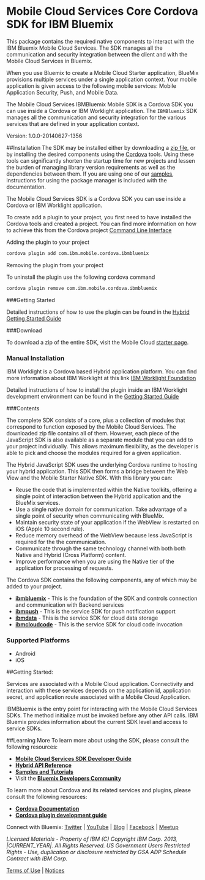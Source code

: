 Mobile Cloud Services Core Cordova SDK for IBM Bluemix
===

This package contains the required native components to interact with the IBM
Bluemix Mobile Cloud Services. The SDK manages all the communication and security integration between
the client and with the Mobile Cloud Services in Bluemix.

When you use Bluemix to create a Mobile Cloud Starter application, BlueMix provisions
multiple services under a single application context. Your mobile application is given
access to the following mobile services: Mobile Application Security, Push, and Mobile Data.

The Mobile Cloud Services IBMBluemix Mobile SDK is a Cordova SDK you can use inside a Cordova
or IBM Worklight application. The `IBMBluemix` SDK manages all the communication and security integration for the various services that are defined in your application context.

Version: 1.0.0-20140627-1356

##Installation
The SDK may be installed either by downloading a [zip file](https://mbaas-catalog.ng.bluemix.net/sdk/ibm-bluemix-sdk-cordova.zip),
or by installing the desired components using the [Cordova](http://cordova.apache.org/) tools.
Using these tools can significantly shorten the startup time for new
projects and lessen the burden of managing library version requirements
as well as the dependencies between them.  If you
are using one of our [samples](https://hub.jazz.net/user/mobilecloud),
instructions for using the package manager is included with the documentation.

The Mobile Cloud Services SDK is a Cordova SDK you can use inside a Cordova or IBM Worklight
application.

To create add a plugin to your project, you first need to have installed the Cordova tools and created a project. You can find more information on how to achieve this from the Cordova project [Command Line Interface](http://cordova.apache.org/docs/en/3.5.0/guide_cli_index.md.html#The%20Command-Line%20Interface)

Adding the plugin to your project

```bash
cordova plugin add com.ibm.mobile.cordova.ibmbluemix
```

Removing the plugin from your project

To uninstall the plugin use the following cordova command

```bash
cordova plugin remove com.ibm.mobile.cordova.ibmbluemix
```

###Getting Started

Detailed instructions of how to use the plugin can be found in the [Hybrid Getting Started Guide](https://mbaas-gettingstarted.stage1.ng.bluemix.net/hybrid)

###Download

To download a zip of the entire SDK, visit the Mobile Cloud [starter page](https://www.ng.bluemix.net/docs/#starters/mobile/index.html#index).

### Manual Installation

IBM Worklight is a Cordova based Hybrid application platform. You can find more information
about IBM Worklight at this link [IBM Worklight Foundation](http://www-03.ibm.com/software/products/en/worklight-foundation)

Detailed instructions of how to install the plugin inside an IBM Worklight development environment
can be found in the [Getting Started Guide](https://mbaas-gettingstarted.stage1.ng.bluemix.net/hybrid)

###Contents

The complete SDK consists of a core, plus a collection of modules that correspond to function exposed
by the Mobile Cloud Services.  The downloaded zip file
contains all of them. However, each piece of the JavaScript SDK is also available as a separate module
that you can add to your project individually. This allows maximum flexibility, as the developer is able to
pick and choose the modules required for a given application.

The Hybrid JavaScript SDK uses the underlying Cordova runtime to hosting your hybrid application. This SDK then forms a bridge between the Web View and the Mobile Starter Native SDK. With this library you can:

- Reuse the code that is implemented within the Native toolkits, offering a single point of interaction between the Hybrid application and the BlueMix services.
- Use a single native domain for communication. Take advantage of a single point of security when communicating with BlueMix.
- Maintain security state of your application if the WebView is restarted on iOS (Apple 10 second rule).
- Reduce memory overhead of the WebView because less JavaScript is required for the the communication.
- Communicate through the same technology channel with both both Native and Hybrid (Cross Platform) content.
- Improve performance when you are using the Native tier of the application for processing of requests.


The Cordova SDK contains the following components, any of which may be added to your project.

- **[ibmbluemix](https://hub.jazz.net/project/bluemixmobilesdk/ibmbluemix-cordova/overview)** - This is the foundation of the SDK and controls connection and communication with Backend services
- **[ibmpush](https://hub.jazz.net/project/bluemixmobilesdk/ibmpush-cordova/overview)** - This is the service SDK for push notification support
- **[ibmdata](https://hub.jazz.net/project/bluemixmobilesdk/ibmdata-cordova/overview)** - This is the service SDK for cloud data storage
- **[ibmcloudcode](https://hub.jazz.net/project/bluemixmobilesdk/ibmcloudcode-cordova/overview)** - This is the service SDK for cloud code invocation

### Supported Platforms
- Android
- iOS

##Getting Started:

Services are associated with a Mobile Cloud application. Connectivity and interaction with
these services depends on the application id, application secret, and application route associated
with a Mobile Cloud Application.

IBMBluemix is the entry point for interacting with the Mobile Cloud Services SDKs.  The method initialize
must be invoked before any other API calls.  IBM Bluemix provides information about the current SDK level
and access to service SDKs.

##Learning More
To learn more about using the SDK, please consult the following resources:
- **[Mobile Cloud Services SDK Developer Guide](http://mbaas-gettingstarted.ng.bluemix.net/hybrid)**
- **[Hybrid API Reference](https://mobile.ng.bluemix.net/mbaas-api/docs/JavaScript/index.html)**
- **[Samples and Tutorials](https://www.ng.bluemix.net/docs/#starters/mobile/index.html#samples)**
- Visit the **[Bluemix Developers Community](https://developer.ibm.com/bluemix/)**

To learn more about Cordova and its related services and plugins, please consult the following resources:
- **[Cordova Documentation](http://cordova.apache.org/docs/en/3.0.0/guide_overview_index.md.html#Overview)**
- **[Cordova plugin development guide](http://cordova.apache.org/docs/en/2.2.0/guide_plugin-development_index.md.html#Plugin%20Development%20Guide)**

Connect with Bluemix: [Twitter](https://twitter.com/ibmbluemix) |
[YouTube](https://www.youtube.com/playlist?list=PLzpeuWUENMK2d3L5qCITo2GQEt-7r0oqm) |
[Blog](https://developer.ibm.com/bluemix/blog/) |
[Facebook](https://www.facebook.com/ibmbluemix) |
[Meetup](http://www.meetup.com/bluemix/)

*Licensed Materials - Property of IBM
(C) Copyright IBM Corp. 2013, |CURRENT_YEAR|. All Rights Reserved.
US Government Users Restricted Rights - Use, duplication or
disclosure restricted by GSA ADP Schedule Contract with IBM Corp.*

[Terms of Use](https://hub.jazz.net/project/bluemixmobilesdk/ibmbluemix-android/overview#https://hub.jazz.net/gerrit/plugins/gerritfs/contents/bluemixmobilesdk%252Fibmbluemix-android/refs%252Fheads%252Fmaster/License.txt) |
[Notices]()
